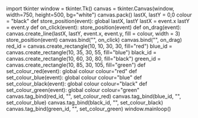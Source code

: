 import tkinter
window = tkinter.Tk()
canvas = tkinter.Canvas(window, width=750, height=500, bg="white")
canvas.pack()
lastX, lastY = 0,0
colour = "black"
def store_position(event):
    global lastX, lastY
    lastX = event.x
    lastY = event.y
def on_click(event):
    store_position(event)
def on_drag(event):
    canvas.create_line(lastX, lastY, event.x, event.y, fill = colour, width = 3)
    store_position(event)
canvas.bind("<Button-1>", on_click)
canvas.bind("<B1-Motion>", on_drag)
red_id = canvas.create_rectangle(10, 10, 30, 30, fill="red")
blue_id = canvas.create_rectangle(10, 35, 30, 55, fill="blue")
black_id = canvas.create_rectangle(10, 60, 30, 80, fill="black")
green_id = canvas.create_rectangle(10, 85, 30, 105, fill="green")
def set_colour_red(event):
    global colour
    colour="red"
def set_colour_blue(event):
    global colour
    colour="blue"
def set_colour_black(event):
    global colour
    colour="black"
def set_colour_green(event):
    global colour
    colour="green"
canvas.tag_bind(red_id, "<Button-1>", set_colour_red)
canvas.tag_bind(blue_id, "<Button-1>", set_colour_blue)
canvas.tag_bind(black_id, "<Button-1>", set_colour_black)
canvas.tag_bind(green_id, "<Button-1>", set_colour_green)
window.mainloop()
